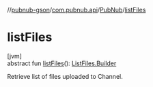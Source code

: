 //[pubnub-gson](../../../index.md)/[com.pubnub.api](../index.md)/[PubNub](index.md)/[listFiles](list-files.md)

# listFiles

[jvm]\
abstract fun [listFiles](list-files.md)(): [ListFiles.Builder](../../com.pubnub.api.endpoints.files/-list-files/-builder/index.md)

Retrieve list of files uploaded to Channel.
